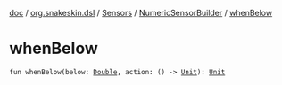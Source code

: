 [doc](../../../index.md) / [org.snakeskin.dsl](../../index.md) / [Sensors](../index.md) / [NumericSensorBuilder](index.md) / [whenBelow](./when-below.md)

# whenBelow

`fun whenBelow(below: `[`Double`](https://kotlinlang.org/api/latest/jvm/stdlib/kotlin/-double/index.html)`, action: () -> `[`Unit`](https://kotlinlang.org/api/latest/jvm/stdlib/kotlin/-unit/index.html)`): `[`Unit`](https://kotlinlang.org/api/latest/jvm/stdlib/kotlin/-unit/index.html)